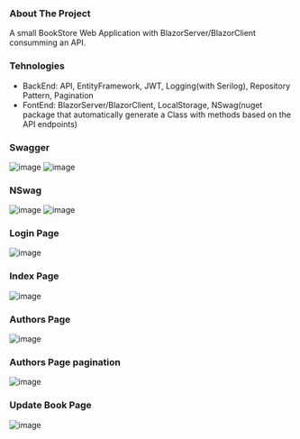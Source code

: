 ### About The Project
A small BookStore Web Application with BlazorServer/BlazorClient consumming an API.

### Tehnologies
- BackEnd: API, EntityFramework, JWT, Logging(with Serilog), Repository Pattern, Pagination
- FontEnd: BlazorServer/BlazorClient, LocalStorage, NSwag(nuget package that automatically generate a Class with methods based on the API endpoints)


### Swagger
![image](https://user-images.githubusercontent.com/13439611/172625607-9dd494f1-ab40-466d-89b6-d05cf1133a25.png)
![image](https://user-images.githubusercontent.com/13439611/172625689-a03c6155-39fe-4fe8-80ab-d7019eb12161.png)
 
### NSwag
![image](https://user-images.githubusercontent.com/13439611/172764387-8e1753d9-b037-4c34-bbe3-f237d5e88182.png)
![image](https://user-images.githubusercontent.com/13439611/172764591-f2223ea6-9fbf-4018-8c8d-fcbdb041f2e1.png)

### Login Page
![image](https://user-images.githubusercontent.com/13439611/172764633-d47a5ede-fed8-4412-b195-219f1469d537.png)

### Index Page
![image](https://user-images.githubusercontent.com/13439611/172764852-27e253f3-e108-404e-ad0b-8c6fd7d51340.png)


### Authors Page
![image](https://user-images.githubusercontent.com/13439611/172764961-1c19ff2a-9a81-4f43-ad30-7f894dbe0c85.png)

### Authors Page pagination
![image](https://user-images.githubusercontent.com/13439611/172765003-91dbf47c-063d-472f-a23b-1b832e96ca39.png)

### Update Book Page
![image](https://user-images.githubusercontent.com/13439611/172765097-42a5113f-457f-4146-8ae7-a41ac2d9d250.png)
